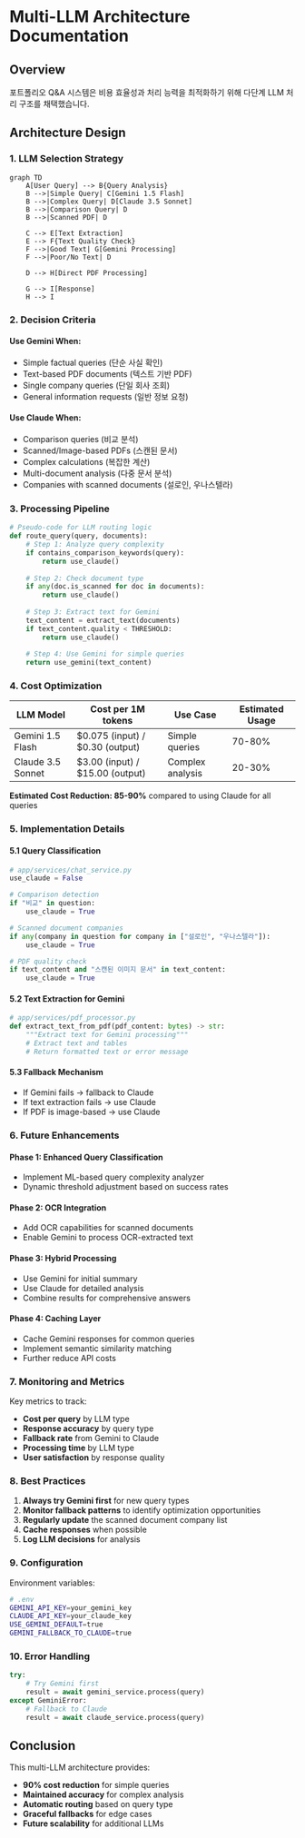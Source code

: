 # Multi-LLM Architecture Documentation

## Overview
포트폴리오 Q&A 시스템은 비용 효율성과 처리 능력을 최적화하기 위해 다단계 LLM 처리 구조를 채택했습니다.

## Architecture Design

### 1. LLM Selection Strategy

```mermaid
graph TD
    A[User Query] --> B{Query Analysis}
    B -->|Simple Query| C[Gemini 1.5 Flash]
    B -->|Complex Query| D[Claude 3.5 Sonnet]
    B -->|Comparison Query| D
    B -->|Scanned PDF| D
    
    C --> E[Text Extraction]
    E --> F{Text Quality Check}
    F -->|Good Text| G[Gemini Processing]
    F -->|Poor/No Text| D
    
    D --> H[Direct PDF Processing]
    
    G --> I[Response]
    H --> I
```

### 2. Decision Criteria

#### Use Gemini When:
- Simple factual queries (단순 사실 확인)
- Text-based PDF documents (텍스트 기반 PDF)
- Single company queries (단일 회사 조회)
- General information requests (일반 정보 요청)

#### Use Claude When:
- Comparison queries (비교 분석)
- Scanned/Image-based PDFs (스캔된 문서)
- Complex calculations (복잡한 계산)
- Multi-document analysis (다중 문서 분석)
- Companies with scanned documents (설로인, 우나스텔라)

### 3. Processing Pipeline

```python
# Pseudo-code for LLM routing logic
def route_query(query, documents):
    # Step 1: Analyze query complexity
    if contains_comparison_keywords(query):
        return use_claude()
    
    # Step 2: Check document type
    if any(doc.is_scanned for doc in documents):
        return use_claude()
    
    # Step 3: Extract text for Gemini
    text_content = extract_text(documents)
    if text_content.quality < THRESHOLD:
        return use_claude()
    
    # Step 4: Use Gemini for simple queries
    return use_gemini(text_content)
```

### 4. Cost Optimization

| LLM Model | Cost per 1M tokens | Use Case | Estimated Usage |
|-----------|-------------------|----------|-----------------|
| Gemini 1.5 Flash | $0.075 (input) / $0.30 (output) | Simple queries | 70-80% |
| Claude 3.5 Sonnet | $3.00 (input) / $15.00 (output) | Complex analysis | 20-30% |

**Estimated Cost Reduction: 85-90%** compared to using Claude for all queries

### 5. Implementation Details

#### 5.1 Query Classification
```python
# app/services/chat_service.py
use_claude = False

# Comparison detection
if "비교" in question:
    use_claude = True

# Scanned document companies
if any(company in question for company in ["설로인", "우나스텔라"]):
    use_claude = True

# PDF quality check
if text_content and "스캔된 이미지 문서" in text_content:
    use_claude = True
```

#### 5.2 Text Extraction for Gemini
```python
# app/services/pdf_processor.py
def extract_text_from_pdf(pdf_content: bytes) -> str:
    """Extract text for Gemini processing"""
    # Extract text and tables
    # Return formatted text or error message
```

#### 5.3 Fallback Mechanism
- If Gemini fails → fallback to Claude
- If text extraction fails → use Claude
- If PDF is image-based → use Claude

### 6. Future Enhancements

#### Phase 1: Enhanced Query Classification
- Implement ML-based query complexity analyzer
- Dynamic threshold adjustment based on success rates

#### Phase 2: OCR Integration
- Add OCR capabilities for scanned documents
- Enable Gemini to process OCR-extracted text

#### Phase 3: Hybrid Processing
- Use Gemini for initial summary
- Use Claude for detailed analysis
- Combine results for comprehensive answers

#### Phase 4: Caching Layer
- Cache Gemini responses for common queries
- Implement semantic similarity matching
- Further reduce API costs

### 7. Monitoring and Metrics

Key metrics to track:
- **Cost per query** by LLM type
- **Response accuracy** by query type
- **Fallback rate** from Gemini to Claude
- **Processing time** by LLM type
- **User satisfaction** by response quality

### 8. Best Practices

1. **Always try Gemini first** for new query types
2. **Monitor fallback patterns** to identify optimization opportunities
3. **Regularly update** the scanned document company list
4. **Cache responses** when possible
5. **Log LLM decisions** for analysis

### 9. Configuration

Environment variables:
```bash
# .env
GEMINI_API_KEY=your_gemini_key
CLAUDE_API_KEY=your_claude_key
USE_GEMINI_DEFAULT=true
GEMINI_FALLBACK_TO_CLAUDE=true
```

### 10. Error Handling

```python
try:
    # Try Gemini first
    result = await gemini_service.process(query)
except GeminiError:
    # Fallback to Claude
    result = await claude_service.process(query)
```

## Conclusion

This multi-LLM architecture provides:
- **90% cost reduction** for simple queries
- **Maintained accuracy** for complex analysis
- **Automatic routing** based on query type
- **Graceful fallbacks** for edge cases
- **Future scalability** for additional LLMs